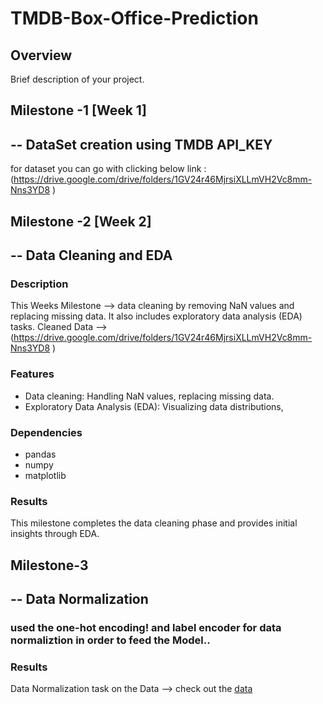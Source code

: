 # TMDB-Box-Office-Prediction
## Overview
Brief description of your project.

## Milestone -1 [Week 1]
## -- DataSet creation using TMDB API_KEY  
  
for dataset you can go with clicking below link :
     (https://drive.google.com/drive/folders/1GV24r46MjrsiXLLmVH2Vc8mm-Nns3YD8 )

## Milestone -2 [Week 2]
## -- Data Cleaning and EDA  

### Description
This Weeks Milestone --> data cleaning by removing NaN values and replacing missing data. It also includes exploratory data analysis (EDA) tasks.
Cleaned Data --> (https://drive.google.com/drive/folders/1GV24r46MjrsiXLLmVH2Vc8mm-Nns3YD8 )

### Features
- Data cleaning: Handling NaN values, replacing missing data.
- Exploratory Data Analysis (EDA): Visualizing data distributions,  
 

### Dependencies
- pandas
- numpy
- matplotlib

 

### Results
This milestone completes the data cleaning phase and provides initial insights through EDA.


## Milestone-3 
## -- Data Normalization  

### used the one-hot encoding! and label encoder for data normaliztion in order to feed the Model..

### Results
Data Normalization task on the Data --> check out the [data](https://drive.google.com/drive/folders/1GV24r46MjrsiXLLmVH2Vc8mm-Nns3YD8)


 





